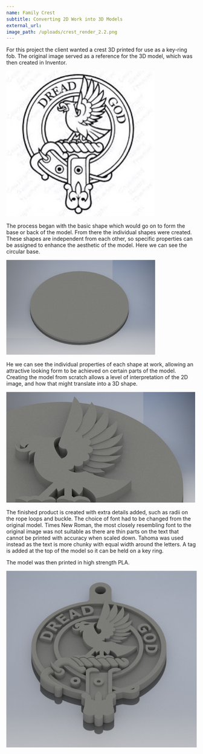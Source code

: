 ```yaml
---
name: Family Crest
subtitle: Converting 2D Work into 3D Models
external_url: 
image_path: /uploads/crest_render_2.2.png
---
```



For this project the client wanted a crest 3D printed for use as a key-ring fob. The original image served as a reference for the 3D model, which was then created in Inventor.

<img alt="Original Reference Image" src="/uploads/versions/crest-original---x----393-385x---.jpg" class="screenshot">

The process began with the basic shape which would go on to form the base or back of the model. From there the individual shapes were created. These shapes are independent from each other, so specific properties can be assigned to enhance the aesthetic of the model. Here we can see the circular base.

<img src="/uploads/versions/crest-render-3---x----394-251x---.jpeg" class="screenshot">

He we can see the individual properties of each shape at work, allowing an attractive looking form to be achieved on certain parts of the model. Creating the model from scratch allows a level of interpretation of the 2D image, and how that might translate into a 3D shape.

<img src="/uploads/versions/crest-render-detail-1---x----500-293x---.jpeg" class="screenshot">

The finished product is created with extra details added, such as radii on the rope loops and buckle. The choice of font had to be changed from the original model. Times New Roman, the most closely resembling font to the original image was not suitable as there are thin parts on the text that cannot be printed with accuracy when scaled down. Tahoma was used instead as the text is more chunky with equal width around the letters. A tag is added at the top of the model so it can be held on a key ring.

The model was then printed in high strength PLA.

<img src="/uploads/versions/crest-render-1---x----675-627x---.jpeg" class="screenshot">